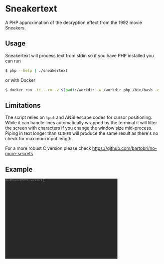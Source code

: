 # Sneakertext

A PHP approximation of the decryption effect from the 1992 movie Sneakers.

## Usage

Sneakertext will process text from stdin so if you have PHP installed you can run

```bash
$ php --help | ./sneakertext
```
or with Docker

```bash
$ docker run -ti --rm -v $(pwd):/workdir -w /workdir php /bin/bash -c 'php --help | ./sneakertext.php'
```
## Limitations

The script relies on `tput` and ANSI escape codes for cursor positioning. While it can handle lines automatically wrapped by the terminal it will litter the screen with characters if you change the window size mid-process. Piping in text longer than `$LINES` will produce the same result as there's no check for maximum input length.

For a more robust C version please check https://github.com/bartobri/no-more-secrets

## Example

![Example](https://github.com/lamer-x11/sneakertext/raw/master/example.gif)

